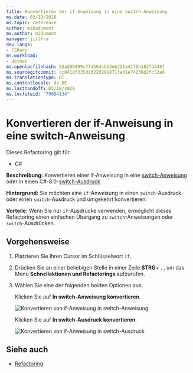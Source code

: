 ```yaml
---
title: Konvertieren der if-Anweisung in eine switch-Anweisung
ms.date: 03/10/2020
ms.topic: reference
author: mikadumont
ms.author: midumont
manager: jillfra
dev_langs:
- CSharp
ms.workload:
- dotnet
ms.openlocfilehash: 93ad96809c77d5644b13e6221a41f0b182fb448f
ms.sourcegitcommit: cc841df335d1d22d281871fe41e74238d2fc52a6
ms.translationtype: HT
ms.contentlocale: de-DE
ms.lasthandoff: 03/18/2020
ms.locfileid: "79094134"
---
```

# <a name="convert-if-statement-to-switch-statement-or-switch-expression"></a>Konvertieren der if-Anweisung in eine switch-Anweisung

Dieses Refactoring gilt für:

- C#

**Beschreibung:** Konvertieren einer if-Anweisung in eine [switch-Anweisung](/dotnet/csharp/language-reference/keywords/switch) oder in einen C#-8.0-[switch-Ausdruck](/dotnet/csharp/whats-new/csharp-8#switch-expressions)

**Hintergrund:** Sie möchten eine `if`-Anweisung in einen `switch`-Ausdruck oder einen `switch`-Ausdruck und umgekehrt konvertieren. 

**Vorteile**: Wenn Sie nur `if`-Ausdrücke verwenden, ermöglicht dieses Refactoring einen einfachen Übergang zu `switch`-Anweisungen oder `switch`-Ausdrücken.

## <a name="how-to"></a>Vorgehensweise

1. Platzieren Sie Ihren Cursor im Schlüsselwort `if`.
2. Drücken Sie an einer beliebigen Stelle in einer Zeile **STRG**+ **.** , um das Menü **Schnellaktionen und Refactorings** aufzurufen.
3. Wählen Sie eine der folgenden beiden Optionen aus: 

    Klicken Sie auf **In switch-Anweisung konvertieren**.

   ![Konvertieren von if-Anweisung in switch-Anweisung](media/convert-if-to-switch-statement.png) 

    Klicken Sie auf **In switch-Ausdruck konvertieren**. 

    ![Konvertieren von if-Anweisung in switch-Ausdruck](media/convert-if-to-switch-expression.png) 

## <a name="see-also"></a>Siehe auch

- [Refactoring](../refactoring-in-visual-studio.md)
